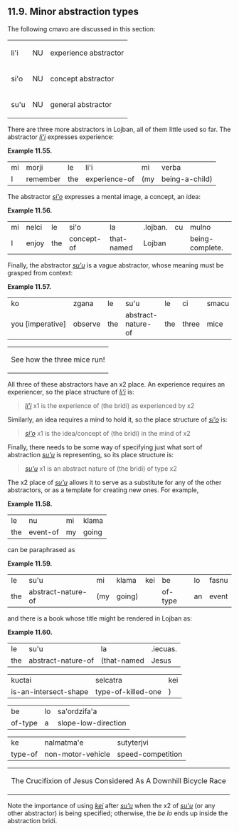 <a id="section-minor-abstractions"></a>11.9. <a id="c11s9"></a>Minor abstraction types
--------------------------------------------------------------------------------------

The following cmavo are discussed in this section:

<table class="cmavo-list"><colgroup></colgroup><tbody><tr class="cmavo-entry"><td class="cmavo"><p class="cmavo">li'i</p></td><td class="selmaho"><p class="selmaho">NU</p></td><td class="description"><p class="description">experience abstractor</p></td></tr><tr class="cmavo-entry"><td class="cmavo"><p class="cmavo">si'o</p></td><td class="selmaho"><p class="selmaho">NU</p></td><td class="description"><p class="description">concept abstractor</p></td></tr><tr class="cmavo-entry"><td class="cmavo"><p class="cmavo">su'u</p></td><td class="selmaho"><p class="selmaho">NU</p></td><td class="description"><p class="description">general abstractor</p></td></tr></tbody></table>

<a id="id-1.12.11.4.1" class="indexterm"></a><a id="id-1.12.11.4.2" class="indexterm"></a><a id="id-1.12.11.4.3" class="indexterm"></a>There are three more abstractors in Lojban, all of them little used so far. The abstractor _<a id="id-1.12.11.4.4.1" class="indexterm"></a>[_li'i_](../go01#valsi-lihi)_ expresses experience:

<div class="interlinear-gloss-example example">
<a id="example-random-id-FS6r"></a>

**Example 11.55. <a id="c11e9d1"></a>** 

<table class="interlinear-gloss"><colgroup></colgroup><tbody><tr class="jbo"><td>mi</td><td>morji</td><td>le</td><td>li'i</td><td>mi</td><td>verba</td></tr><tr class="gloss"><td>I</td><td>remember</td><td>the</td><td>experience-of</td><td>(my</td><td>being-a-child)</td></tr></tbody></table>

</div>  

<a id="id-1.12.11.6.1" class="indexterm"></a><a id="id-1.12.11.6.2" class="indexterm"></a><a id="id-1.12.11.6.3" class="indexterm"></a><a id="id-1.12.11.6.4" class="indexterm"></a><a id="id-1.12.11.6.5" class="indexterm"></a>The abstractor _<a id="id-1.12.11.6.6.1" class="indexterm"></a>[_si'o_](../go01#valsi-siho)_ expresses a mental image, a concept, an idea:

<div class="interlinear-gloss-example example">
<a id="example-random-id-Yh42"></a>

**Example 11.56. <a id="c11e9d2"></a>** 

<table class="interlinear-gloss"><colgroup></colgroup><tbody><tr class="jbo"><td>mi</td><td>nelci</td><td>le</td><td>si'o</td><td>la</td><td>.lojban.</td><td>cu</td><td>mulno</td></tr><tr class="gloss"><td>I</td><td>enjoy</td><td>the</td><td>concept-of</td><td>that-named</td><td>Lojban</td><td>&nbsp;</td><td>being-complete.</td></tr></tbody></table>

</div>  

<a id="id-1.12.11.8.1" class="indexterm"></a><a id="id-1.12.11.8.2" class="indexterm"></a><a id="id-1.12.11.8.3" class="indexterm"></a>Finally, the abstractor _<a id="id-1.12.11.8.4.1" class="indexterm"></a>[_su'u_](../go01#valsi-suhu)_ is a vague abstractor, whose meaning must be grasped from context:

<div class="interlinear-gloss-example example">
<a id="example-random-id-ycKt"></a>

**Example 11.57. <a id="c11e9d3"></a><a id="id-1.12.11.9.1.2" class="indexterm"></a>** 

<table class="interlinear-gloss"><colgroup></colgroup><tbody><tr class="jbo"><td>ko</td><td>zgana</td><td>le</td><td>su'u</td><td>le</td><td>ci</td><td>smacu</td><td>cu</td><td>bajra</td></tr><tr class="gloss"><td>you&nbsp;[imperative]</td><td>observe</td><td>the</td><td>abstract-nature-of</td><td>the</td><td>three</td><td>mice</td><td>&nbsp;</td><td>running</td></tr></tbody></table>

<table class="interlinear-gloss"><tbody><tr class="para"><td colspan="12321"><p class="natlang">See how the three mice run!</p></td></tr></tbody></table>

</div>  

<a id="id-1.12.11.10.1" class="indexterm"></a>All three of these abstractors have an x2 place. An experience requires an experiencer, so the place structure of _<a id="id-1.12.11.10.3.1" class="indexterm"></a>[_li'i_](../go01#valsi-lihi)_ is:

> _<a id="id-1.12.11.11.1.1.1" class="indexterm"></a>[_li'i_](../go01#valsi-lihi)_ x1 is the experience of (the bridi) as experienced by x2

<a id="id-1.12.11.12.1" class="indexterm"></a><a id="id-1.12.11.12.2" class="indexterm"></a>Similarly, an idea requires a mind to hold it, so the place structure of _<a id="id-1.12.11.12.3.1" class="indexterm"></a>[_si'o_](../go01#valsi-siho)_ is:

> _<a id="id-1.12.11.13.1.1.1" class="indexterm"></a>[_si'o_](../go01#valsi-siho)_ x1 is the idea/concept of (the bridi) in the mind of x2

<a id="id-1.12.11.14.1" class="indexterm"></a>Finally, there needs to be some way of specifying just what sort of abstraction _<a id="id-1.12.11.14.2.1" class="indexterm"></a>[_su'u_](../go01#valsi-suhu)_ is representing, so its place structure is:

> _<a id="id-1.12.11.15.1.1.1" class="indexterm"></a>[_su'u_](../go01#valsi-suhu)_ x1 is an abstract nature of (the bridi) of type x2

<a id="id-1.12.11.16.1" class="indexterm"></a><a id="id-1.12.11.16.2" class="indexterm"></a>The x2 place of _<a id="id-1.12.11.16.4.1" class="indexterm"></a>[_su'u_](../go01#valsi-suhu)_ allows it to serve as a substitute for any of the other abstractors, or as a template for creating new ones. For example,

<div class="interlinear-gloss-example example">
<a id="example-random-id-FnNR"></a>

**Example 11.58. <a id="c11e9d4"></a>** 

<table class="interlinear-gloss"><colgroup></colgroup><tbody><tr class="jbo"><td>le</td><td>nu</td><td>mi</td><td>klama</td></tr><tr class="gloss"><td>the</td><td>event-of</td><td>my</td><td>going</td></tr></tbody></table>

</div>  

can be paraphrased as

<div class="interlinear-gloss-example example">
<a id="example-random-id-zvfX"></a>

**Example 11.59. <a id="c11e9d5"></a>** 

<table class="interlinear-gloss"><colgroup></colgroup><tbody><tr class="jbo"><td>le</td><td>su'u</td><td>mi</td><td>klama</td><td>kei</td><td>be</td><td>lo</td><td>fasnu</td></tr><tr class="gloss"><td>the</td><td>abstract-nature-of</td><td>(my</td><td>going)</td><td>&nbsp;</td><td>of-type</td><td>an</td><td>event</td></tr></tbody></table>

</div>  

and there is a book whose title might be rendered in Lojban as:

<div class="interlinear-gloss-example example">
<a id="example-random-id-5Kw7"></a>

**Example 11.60. <a id="c11e9d6"></a><a id="id-1.12.11.21.1.2" class="indexterm"></a><a id="id-1.12.11.21.1.3" class="indexterm"></a><a id="id-1.12.11.21.1.4" class="indexterm"></a><a id="id-1.12.11.21.1.5" class="indexterm"></a>** 

<table class="interlinear-gloss"><colgroup></colgroup><tbody><tr class="jbo"><td>le</td><td>su'u</td><td>la</td><td>.iecuas.</td></tr><tr class="gloss"><td>the</td><td>abstract-nature-of</td><td>(that-named</td><td>Jesus</td></tr></tbody></table>

<table class="interlinear-gloss"><colgroup></colgroup><tbody><tr class="jbo"><td>kuctai</td><td>selcatra</td><td>kei</td></tr><tr class="gloss"><td>is-an-intersect-shape</td><td>type-of-killed-one</td><td>)</td></tr></tbody></table>

<table class="interlinear-gloss"><colgroup></colgroup><tbody><tr class="jbo"><td>be</td><td>lo</td><td>sa'ordzifa'a</td></tr><tr class="gloss"><td>of-type</td><td>a</td><td>slope-low-direction</td></tr></tbody></table>

<table class="interlinear-gloss"><colgroup></colgroup><tbody><tr class="jbo"><td>ke</td><td>nalmatma'e</td><td>sutyterjvi</td></tr><tr class="gloss"><td>type-of</td><td>non-motor-vehicle</td><td>speed-competition</td></tr></tbody></table>

<table class="interlinear-gloss"><tbody><tr class="para"><td colspan="12321"><p class="natlang">The Crucifixion of Jesus Considered As A Downhill Bicycle Race</p></td></tr></tbody></table>

</div>  

Note the importance of using _<a id="id-1.12.11.22.1.1" class="indexterm"></a>[_kei_](../go01#valsi-kei)_ after _<a id="id-1.12.11.22.2.1" class="indexterm"></a>[_su'u_](../go01#valsi-suhu)_ when the x2 of _<a id="id-1.12.11.22.4.1" class="indexterm"></a>[_su'u_](../go01#valsi-suhu)_ (or any other abstractor) is being specified; otherwise, the _<a id="id-1.12.11.22.5.1" class="indexterm"></a>be lo_ ends up inside the abstraction bridi.